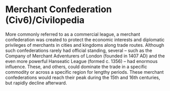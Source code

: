 # Merchant Confederation (Civ6)/Civilopedia

More commonly referred to as a commercial league, a merchant confederation was created to protect the economic interests and diplomatic privileges of merchants in cities and kingdoms along trade routes. Although such confederations rarely had official standing, several – such as the Company of Merchant Adventurers of London (founded in 1407 AD) and the even more powerful Hanseatic League (formed c. 1356) – had enormous influence. These, and others, could dominate the trade in a specific commodity or across a specific region for lengthy periods. These merchant confederations would reach their peak during the 15th and 16th centuries, but rapidly decline afterward.